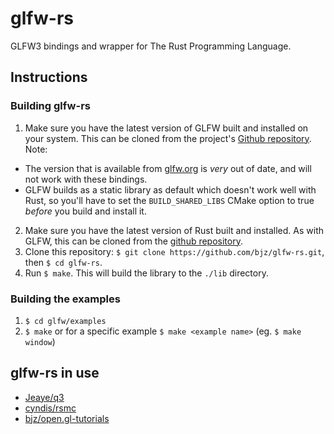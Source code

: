 # glfw-rs

GLFW3 bindings and wrapper for The Rust Programming Language.

## Instructions

### Building glfw-rs

1. Make sure you have the latest version of GLFW built and installed on your system. This can be cloned from the project's [Github repository](https://github.com/elmindreda/glfw). Note:
  - The version that is available from [glfw.org](http://www.glfw.org/) is _very_ out of date, and will not work with these bindings.
  - GLFW builds as a static library as default which doesn't work well with Rust, so you'll have to set the `BUILD_SHARED_LIBS` CMake option to true _before_ you build and install it.
2. Make sure you have the latest version of Rust built and installed. As with GLFW, this can be cloned from the [github repository](https://github.com/mozilla/rust).
3. Clone this repository: `$ git clone https://github.com/bjz/glfw-rs.git`, then `$ cd glfw-rs`.
4. Run `$ make`. This will build the library to the `./lib` directory.

### Building the examples

1. `$ cd glfw/examples`
2. `$ make` or for a specific example `$ make <example name>` (eg. `$ make window`)

## glfw-rs in use

- [Jeaye/q3](https://github.com/Jeaye/q3)
- [cyndis/rsmc](https://github.com/cyndis/rsmc/)
- [bjz/open.gl-tutorials](https://github.com/bjz/open.gl-tutorials)
